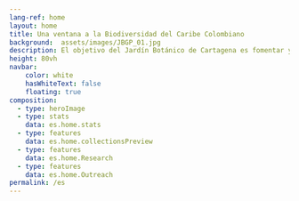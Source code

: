 ```yaml
---
lang-ref: home
layout: home
title: Una ventana a la Biodiversidad del Caribe Colombiano
background:  assets/images/JBGP_01.jpg
description: El objetivo del Jardín Botánico de Cartagena es fomentar y ampliar una red de colaboración en el campo de la informática de la biodiversidad facilitando la movilización, publicación y uso de datos. Esta página web sirve como portal para acceder a registros de biodiversidad publicados por el equipo de el Jardín.
height: 80vh
navbar:
    color: white
    hasWhiteText: false
    floating: true
composition:
  - type: heroImage
  - type: stats
    data: es.home.stats
  - type: features
    data: es.home.collectionsPreview
  - type: features
    data: es.home.Research
  - type: features
    data: es.home.Outreach
permalink: /es
---
```


